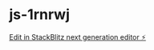 # js-1rnrwj

[Edit in StackBlitz next generation editor ⚡️](https://stackblitz.com/~/github.com/figoinvia2001/js-1rnrwj)